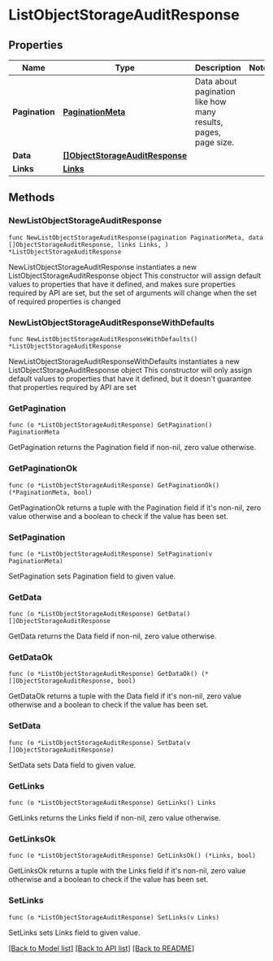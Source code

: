 # ListObjectStorageAuditResponse

## Properties

Name | Type | Description | Notes
------------ | ------------- | ------------- | -------------
**Pagination** | [**PaginationMeta**](PaginationMeta.md) | Data about pagination like how many results, pages, page size. | 
**Data** | [**[]ObjectStorageAuditResponse**](ObjectStorageAuditResponse.md) |  | 
**Links** | [**Links**](Links.md) |  | 

## Methods

### NewListObjectStorageAuditResponse

`func NewListObjectStorageAuditResponse(pagination PaginationMeta, data []ObjectStorageAuditResponse, links Links, ) *ListObjectStorageAuditResponse`

NewListObjectStorageAuditResponse instantiates a new ListObjectStorageAuditResponse object
This constructor will assign default values to properties that have it defined,
and makes sure properties required by API are set, but the set of arguments
will change when the set of required properties is changed

### NewListObjectStorageAuditResponseWithDefaults

`func NewListObjectStorageAuditResponseWithDefaults() *ListObjectStorageAuditResponse`

NewListObjectStorageAuditResponseWithDefaults instantiates a new ListObjectStorageAuditResponse object
This constructor will only assign default values to properties that have it defined,
but it doesn't guarantee that properties required by API are set

### GetPagination

`func (o *ListObjectStorageAuditResponse) GetPagination() PaginationMeta`

GetPagination returns the Pagination field if non-nil, zero value otherwise.

### GetPaginationOk

`func (o *ListObjectStorageAuditResponse) GetPaginationOk() (*PaginationMeta, bool)`

GetPaginationOk returns a tuple with the Pagination field if it's non-nil, zero value otherwise
and a boolean to check if the value has been set.

### SetPagination

`func (o *ListObjectStorageAuditResponse) SetPagination(v PaginationMeta)`

SetPagination sets Pagination field to given value.


### GetData

`func (o *ListObjectStorageAuditResponse) GetData() []ObjectStorageAuditResponse`

GetData returns the Data field if non-nil, zero value otherwise.

### GetDataOk

`func (o *ListObjectStorageAuditResponse) GetDataOk() (*[]ObjectStorageAuditResponse, bool)`

GetDataOk returns a tuple with the Data field if it's non-nil, zero value otherwise
and a boolean to check if the value has been set.

### SetData

`func (o *ListObjectStorageAuditResponse) SetData(v []ObjectStorageAuditResponse)`

SetData sets Data field to given value.


### GetLinks

`func (o *ListObjectStorageAuditResponse) GetLinks() Links`

GetLinks returns the Links field if non-nil, zero value otherwise.

### GetLinksOk

`func (o *ListObjectStorageAuditResponse) GetLinksOk() (*Links, bool)`

GetLinksOk returns a tuple with the Links field if it's non-nil, zero value otherwise
and a boolean to check if the value has been set.

### SetLinks

`func (o *ListObjectStorageAuditResponse) SetLinks(v Links)`

SetLinks sets Links field to given value.



[[Back to Model list]](../README.md#documentation-for-models) [[Back to API list]](../README.md#documentation-for-api-endpoints) [[Back to README]](../README.md)


